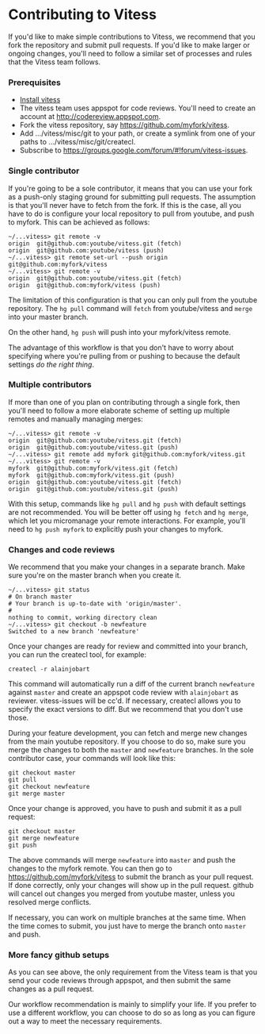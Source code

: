 # Contributing to Vitess
If you'd like to make simple contributions to Vitess,
we recommend that you fork the repository and submit pull requests.
If you'd like to make larger or ongoing changes,
you'll need to follow a similar set of processes and rules that the Vitess team follows.

### Prerequisites
- [Install vitess](https://github.com/youtube/vitess/blob/master/doc/GettingStarted.markdown)
- The vitess team uses appspot for code reviews. You'll need to create an account at http://codereview.appspot.com.
- Fork the vitess repository, say https://github.com/myfork/vitess.
- Add .../vitess/misc/git to your path, or create a symlink from one of your paths to .../vitess/misc/git/createcl.
- Subscribe to https://groups.google.com/forum/#!forum/vitess-issues.

### Single contributor
If you're going to be a sole contributor,
it means that you can use your fork as a push-only staging ground for submitting pull requests.
The assumption is that you'll never have to fetch from the fork.
If this is the case, all you have to do is configure your local repository to pull from youtube,
and push to myfork.
This can be achieved as follows:
```
~/...vitess> git remote -v
origin  git@github.com:youtube/vitess.git (fetch)
origin  git@github.com:youtube/vitess (push)
~/...vitess> git remote set-url --push origin git@github.com:myfork/vitess
~/...vitess> git remote -v
origin  git@github.com:youtube/vitess.git (fetch)
origin  git@github.com:myfork/vitess (push)
```

The limitation of this configuration is that you can only pull from the youtube repository.
The `hg pull` command will `fetch` from youtube/vitess and `merge` into your master branch.

On the other hand, `hg push` will push into your myfork/vitess remote.

The advantage of this workflow is that you don't have to worry about specifying where you're
pulling from or pushing to because the default settings *do the right thing*.

### Multiple contributors
If more than one of you plan on contributing through a single fork,
then you'll need to follow a more elaborate scheme of setting up multiple remotes and manually managing merges:

```
~/...vitess> git remote -v
origin  git@github.com:youtube/vitess.git (fetch)
origin  git@github.com:youtube/vitess.git (push)
~/...vitess> git remote add myfork git@github.com:myfork/vitess.git
~/...vitess> git remote -v
myfork  git@github.com:myfork/vitess.git (fetch)
myfork  git@github.com:myfork/vitess.git (push)
origin  git@github.com:youtube/vitess.git (fetch)
origin  git@github.com:youtube/vitess.git (push)
```

With this setup, commands like `hg pull` and `hg push` with default settings are not recommended.
You will be better off using `hg fetch` and `hg merge`, which let you micromanage your remote interactions.
For example, you'll need to `hg push myfork` to explicitly push your changes to myfork.

### Changes and code reviews
We recommend that you make your changes in a separate branch.
Make sure you're on the master branch when you create it.
```
~/...vitess> git status
# On branch master
# Your branch is up-to-date with 'origin/master'.
#
nothing to commit, working directory clean
~/...vitess> git checkout -b newfeature
Switched to a new branch 'newfeature'
```
Once your changes are ready for review and committed into your branch,
you can run the createcl tool, for example:
```
createcl -r alainjobart
```
This command will automatically run a diff of the current branch `newfeature` against `master`
and create an appspot code review with `alainjobart` as reviewer.
vitess-issues will be cc'd.
If necessary, createcl allows you to specify the exact versions to diff.
But we recommend that you don't use those.

During your feature development, you can fetch and merge new changes from the main youtube repository.
If you choose to do so, make sure you merge the changes to both the `master` and `newfeature` branches.
In the sole contributor case, your commands will look like this:
```
git checkout master
git pull
git checkout newfeature
git merge master
```
Once your change is approved, you have to push and submit it as a pull request:
```
git checkout master
git merge newfeature
git push
```
The above commands will merge `newfeature` into `master` and push the changes to the myfork remote.
You can then go to https://github.com/myfork/vitess to submit the branch as your pull request.
If done correctly, only your changes will show up in the pull request.
github will cancel out changes you merged from youtube master, unless you resolved merge conflicts.

If necessary, you can work on multiple branches at the same time.
When the time comes to submit, you just have to merge the branch onto `master` and push.

### More fancy github setups
As you can see above, the only requirement from the Vitess team is that you send your code reviews through appspot,
and then submit the same changes as a pull request.

Our workflow recommendation is mainly to simplify your life.
If you prefer to use a different workflow,
you can choose to do so as long as you can figure out a way to meet the necessary requirements.
